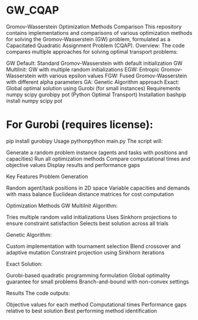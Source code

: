 # GW_CQAP
Gromov-Wasserstein Optimization Methods Comparison
This repository contains implementations and comparisons of various optimization methods for solving the Gromov-Wasserstein (GW) problem, formulated as a Capacitated Quadratic Assignment Problem (CQAP).
Overview:
The code compares multiple approaches for solving optimal transport problems:

GW Default: Standard Gromov-Wasserstein with default initialization
GW MultiInit: GW with multiple random initializations
EGW: Entropic Gromov-Wasserstein with various epsilon values
FGW: Fused Gromov-Wasserstein with different alpha parameters
GA: Genetic Algorithm approach
Exact: Global optimal solution using Gurobi (for small instances)
Requirements
numpy
scipy
gurobipy
pot (Python Optimal Transport)
Installation
bashpip install numpy scipy pot
# For Gurobi (requires license):
pip install gurobipy
Usage
pythonpython main.py
The script will:

Generate a random problem instance (agents and tasks with positions and capacities)
Run all optimization methods
Compare computational times and objective values
Display results and performance gaps

Key Features
Problem Generation

Random agent/task positions in 2D space
Variable capacities and demands with mass balance
Euclidean distance matrices for cost computation

Optimization Methods
GW MultiInit Algorithm:

Tries multiple random valid initializations
Uses Sinkhorn projections to ensure constraint satisfaction
Selects best solution across all trials

Genetic Algorithm:

Custom implementation with tournament selection
Blend crossover and adaptive mutation
Constraint projection using Sinkhorn iterations

Exact Solution:

Gurobi-based quadratic programming formulation
Global optimality guarantee for small problems
Branch-and-bound with non-convex settings

Results
The code outputs:

Objective values for each method
Computational times
Performance gaps relative to best solution
Best performing method identification
